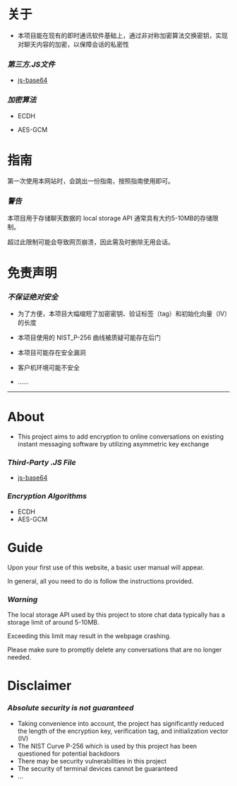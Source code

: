 # 关于

- 本项目能在现有的即时通讯软件基础上，通过非对称加密算法交换密钥，实现对聊天内容的加密，以保障会话的私密性

### _第三方.JS文件_

- [js-base64](https://github.com/dankogai/js-base64)

### _加密算法_

- ECDH

- AES-GCM

# 指南

第一次使用本网站时，会跳出一份指南，按照指南使用即可。

### _警告_

本项目用于存储聊天数据的 local storage API 通常具有大约5-10MB的存储限制。

超过此限制可能会导致网页崩溃，因此需及时删除无用会话。

# 免责声明

### _不保证绝对安全_

- 为了方便，本项目大幅缩短了加密密钥、验证标签（tag）和初始化向量（IV）的长度

- 本项目使用的 NIST_P-256 曲线被质疑可能存在后门
- 本项目可能存在安全漏洞
- 客户机环境可能不安全
- ……

---

# About

- This project aims to add encryption to online conversations on existing instant messaging software by utilizing asymmetric key exchange

### _Third-Party .JS File_

- [js-base64](https://github.com/dankogai/js-base64)

### _Encryption Algorithms_

- ECDH
- AES-GCM

# Guide

Upon your first use of this website, a basic user manual will appear.

In general, all you need to do is follow the instructions provided.

### _Warning_

The local storage API used by this project to store chat data typically has a storage limit of around 5-10MB.

Exceeding this limit may result in the webpage crashing.

Please make sure to promptly delete any conversations that are no longer needed.

# Disclaimer

### _Absolute security is not guaranteed_

- Taking convenience into account, the project has significantly reduced the length of the encryption key, verification tag, and initialization vector (IV)
- The NIST Curve P-256 which is used by this project has been questioned for potential backdoors
- There may be security vulnerabilities in this project
- The security of terminal devices cannot be guaranteed
- ...
